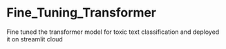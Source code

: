 # Fine_Tuning_Transformer
Fine tuned the transformer model for toxic text classification and deployed it on streamlit cloud

